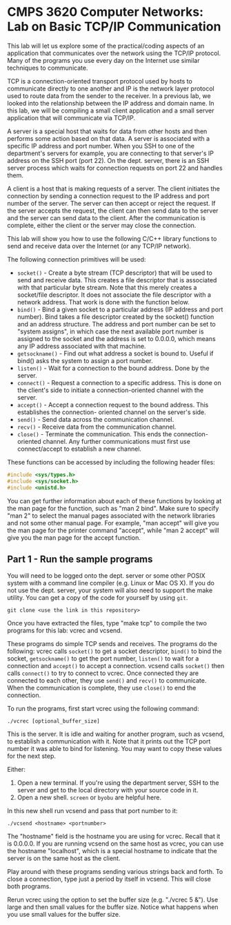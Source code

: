 # CMPS 3620 Computer Networks: Lab on Basic TCP/IP Communication

This lab will let us explore some of the practical/coding aspects of an application that
communicates over the network using the TCP/IP protocol. Many of the programs you 
use every day on the Internet use similar techniques to communicate.

TCP is a connection-oriented transport protocol used by hosts to communicate directly
to one another and IP is the network layer protocol used to route data from the sender 
to the receiver. In a previous lab, we looked into the relationship between the IP address 
and domain name. In this lab, we will be compiling a small client application and a small 
server application that will communicate via TCP/IP.

A server is a special host that waits for data from other hosts and then performs some 
action based on that data. A server is associated with a specific IP address and port number.
When you SSH to one of the department's servers for example, you are connecting to that 
server's IP address on the SSH port (port 22). On the dept. server, there is an SSH server process 
which waits for connection requests on port 22 and handles them.

A client is a host that is making requests of a server. The client initiates the connection by 
sending a connection request to the IP address and port number of the server. The server can then 
accept or reject the request. If the server accepts the request, the client can then send data to 
the server and the server can send data to the client. After the communication is complete, either 
the client or the server may close the connection. 

This lab will show you how to use the following C/C++ library functions to send and receive data 
over the Internet (or any TCP/IP network). 

The following connection primitives will be used:

* `socket()` - Create a byte stream (TCP descriptor) that will be used to send and receive data. 
This creates a file descriptor that is associated with that particular byte stream. Note that this
merely creates a socket/file descriptor. It does not associate the file descriptor with a network
address. That work is done with the function below.
*  `bind()` - Bind a given socket to a particular address (IP address and port number). Bind takes
a file descriptor created by the socket() function and an address structure. The address and 
port number can be set to "system assigns", in which case the next available port number is 
assigned to the socket and the address is set to 0.0.0.0, which means any IP address associated 
with that machine.
* `getsockname()` - Find out what address a socket is bound to. Useful if bind() asks the system 
to assign a port number.
* `listen()` - Wait for a connection to the bound address. Done by the server.
* `connect()` - Request a connection to a specific address. This is done on the client's side to 
initiate a connection-oriented channel with the server.
* `accept()` - Accept a connection request to the bound address. This establishes the connection-
oriented channel on the server's side.
* `send()` - Send data across the communication channel.
* `recv()` - Receive data from the communication channel.
* `close()` - Terminate the communication. This ends the connection-oriented channel. Any further 
communications must first use connect/accept to establish a new channel. 

These functions can be accessed by including the following header files: 

```c
#include <sys/types.h>
#include <sys/socket.h>
#include <unistd.h>
```

 You can get further information about each of these functions by looking at the man page for the 
 function, such as "man 2 bind". Make sure to specify "man 2" to select the manual pages associated 
 with the network libraries and not some other manual page. For example, "man accept" will give 
 you the man page for the printer command "accept", while "man 2 accept" will give you the man 
 page for the accept function. 
 
 ## Part 1 - Run the sample programs
 
 You will need to be logged onto the dept. server or some other POSIX system with a command line compiler 
 (e.g. Linux or Mac OS X). If you do not use the dept. server, your system will also need to support the make utility. 
 You can get a copy of the code for yourself by using `git`.
 
 ```console
git clone <use the link in this repository>
 ```
 
Once you have extracted the files, type "make tcp" to compile the two programs for this lab: vcrec and vcsend.

These programs do simple TCP sends and receives. The programs do the following: vcrec calls 
`socket()` to get a socket descriptor, `bind()` to bind the socket, `getsockname()` to get the port number, 
`listen()` to wait for a connection and `accept()` to accept a connection. vcsend calls `socket()` then 
calls `connect()` to try to connect to vcrec. Once connected they are connected to each other, 
they use `send()` and `recv()` to communicate. When the communication is complete, they use `close()` to end
the connection.

To run the programs, first start vcrec using the following command:

```console
./vcrec [optional_buffer_size] 
```

This is the server. It is idle and waiting for another program, such as vcsend, to establish a communication with it.
Note that it prints out the TCP port number it was able to bind for listening. You may want to copy these values for the next 
step. 

Either:
1. Open a new terminal. If you're using the department server, SSH to the server and get to the local 
directory with your source code in it.
1. Open a new shell. `screen` or `byobu` are helpful here.

In this new shell run vcsend and pass that port number to it:

```console
./vcsend <hostname> <portnumber> 
```

The "hostname" field is the hostname you are using for vcrec. Recall that it is 0.0.0.0. If you are running 
vcsend on the same host as vcrec, you can use the hostname "localhost", which is a special hostname to 
indicate that the server is on the same host as the client.

Play around with these programs sending various strings back and forth. To close a connection, type just a 
period by itself in vcsend. This will close both programs. 



Rerun vcrec using the option to set the buffer size (e.g. "./vcrec 5 &"). Use large and then small values for the buffer size. Notice what happens when you use small values for the buffer size.

